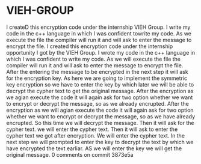 # VIEH-GROUP
I createD this encryption code under the internship VIEH Group.
I write my code in the c++ language in which I was confident towrite my code. 
As we execute the file the compiler will run it and will ask to enter the message to encrypt the file.
I created this encryption code under the internship opportunity I got by the VIEH Group.
I wrote my code in the c++ language in which I was confident to write my code. 
As we will execute the file the compiler will run it and will ask to enter the message to encrypt the file.
After the entering the message to be encrypted in the next step it will ask for the encryption key.
As here we are going to implement the symmetric key encryption so we have to enter the key by which later we will be able to decrypt the cypher text to get the original message.
After the encryption as we agian execute the code it will again ask for two option whether we want to encrypt or decrypt the message, so as we already encrupted.
After the encryption as we will agian execute the code it will again ask for two option whether we want to encrypt or decrypt the message, so as we have  already encrupted.
So this time we will decrypt the message.
Then it will ask for the cypher text.
we will enter the cypher text.
Then it will ask to enter the cypher text we got after encryption.
We will enter the cypher text.
In the next step we will prompted to enter the key to decrypt the text by which we have encrypted the text earliar.
AS we will enter the key we will get the original message.
0 comments on commit 3873e5a
